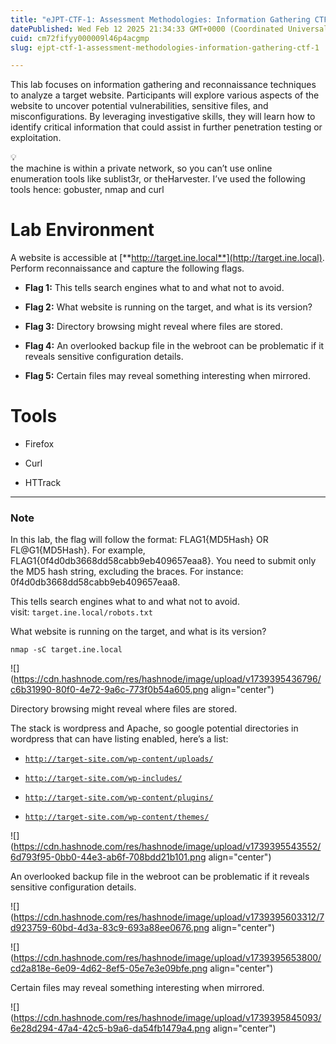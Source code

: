 ```yaml
---
title: "eJPT-CTF-1: Assessment Methodologies: Information Gathering CTF 1"
datePublished: Wed Feb 12 2025 21:34:33 GMT+0000 (Coordinated Universal Time)
cuid: cm72fifyy000009l46p4acgmp
slug: ejpt-ctf-1-assessment-methodologies-information-gathering-ctf-1

---
```


This lab focuses on information gathering and reconnaissance techniques to analyze a target website. Participants will explore various aspects of the website to uncover potential vulnerabilities, sensitive files, and misconfigurations. By leveraging investigative skills, they will learn how to identify critical information that could assist in further penetration testing or exploitation.

<div data-node-type="callout">
<div data-node-type="callout-emoji">💡</div>
<div data-node-type="callout-text">the machine is within a private network, so you can’t use online enumeration tools like sublist3r, or theHarvester. I’ve used the following tools hence: gobuster, nmap and curl</div>
</div>

# Lab Environment

A website is accessible at [**http://target.ine.local**](http://target.ine.local). Perform reconnaissance and capture the following flags.

* **Flag 1:** This tells search engines what to and what not to avoid.
    
* **Flag 2:** What website is running on the target, and what is its version?
    
* **Flag 3:** Directory browsing might reveal where files are stored.
    
* **Flag 4:** An overlooked backup file in the webroot can be problematic if it reveals sensitive configuration details.
    
* **Flag 5:** Certain files may reveal something interesting when mirrored.
    

# Tools

* Firefox
    
* Curl
    
* HTTrack
    

---

### Note

In this lab, the flag will follow the format: FLAG1{MD5Hash} OR FL@G1{MD5Hash}. For example, FLAG1{0f4d0db3668dd58cabb9eb409657eaa8}. You need to submit only the MD5 hash string, excluding the braces. For instance: 0f4d0db3668dd58cabb9eb409657eaa8.

This tells search engines what to and what not to avoid.  
visit: `target.ine.local/robots.txt`

What website is running on the target, and what is its version?

`nmap -sC target.ine.local`

![](https://cdn.hashnode.com/res/hashnode/image/upload/v1739395436796/c6b31990-80f0-4e72-9a6c-773f0b54a605.png align="center")

Directory browsing might reveal where files are stored.

The stack is wordpress and Apache, so google potential directories in wordpress that can have listing enabled, here’s a list:

* [`http://target-site.com/wp-content/uploads/`](http://target-site.com/wp-content/uploads/)
    
* [`http://target-site.com/wp-includes/`](http://target-site.com/wp-includes/)
    
* [`http://target-site.com/wp-content/plugins/`](http://target-site.com/wp-content/plugins/)
    
* [`http://target-site.com/wp-content/themes/`](http://target-site.com/wp-content/themes/)
    

![](https://cdn.hashnode.com/res/hashnode/image/upload/v1739395543552/6d793f95-0bb0-44e3-ab6f-708bdd21b101.png align="center")

An overlooked backup file in the webroot can be problematic if it reveals sensitive configuration details.

![](https://cdn.hashnode.com/res/hashnode/image/upload/v1739395603312/7d923759-60bd-4d3a-83c9-693a88ee0676.png align="center")

![](https://cdn.hashnode.com/res/hashnode/image/upload/v1739395653800/cd2a818e-6e09-4d62-8ef5-05e7e3e09bfe.png align="center")

Certain files may reveal something interesting when mirrored.

![](https://cdn.hashnode.com/res/hashnode/image/upload/v1739395845093/6e28d294-47a4-42c5-b9a6-da54fb1479a4.png align="center")